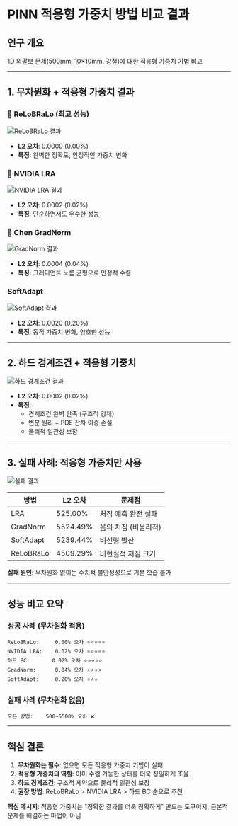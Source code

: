 # PINN 적응형 가중치 방법 비교 결과

## 연구 개요
1D 외팔보 문제(500mm, 10×10mm, 강철)에 대한 적응형 가중치 기법 비교

---

## 1. 무차원화 + 적응형 가중치 결과

### 🥇 ReLoBRaLo (최고 성능)
![ReLoBRaLo 결과](./images/relobralo_result.png)
- **L2 오차**: 0.0000 (0.00%)
- **특징**: 완벽한 정확도, 안정적인 가중치 변화

### 🥈 NVIDIA LRA  
![NVIDIA LRA 결과](./images/nvidia_lra_result.png)
- **L2 오차**: 0.0002 (0.02%)
- **특징**: 단순하면서도 우수한 성능

### 🥉 Chen GradNorm
![GradNorm 결과](./images/gradnorm_result.png)
- **L2 오차**: 0.0004 (0.04%)
- **특징**: 그래디언트 노름 균형으로 안정적 수렴

### SoftAdapt
![SoftAdapt 결과](./images/softadapt_result.png)
- **L2 오차**: 0.0020 (0.20%)
- **특징**: 동적 가중치 변화, 양호한 성능

---

## 2. 하드 경계조건 + 적응형 가중치

![하드 경계조건 결과](./images/hard_bc_result.png)
- **L2 오차**: 0.0002 (0.02%)
- **특징**: 
  - 경계조건 완벽 만족 (구조적 강제)
  - 변분 원리 + PDE 잔차 이중 손실
  - 물리적 일관성 보장

---

## 3. 실패 사례: 적응형 가중치만 사용

![실패 결과](./images/failure_results.png)

| 방법 | L2 오차 | 문제점 |
|------|---------|--------|
| LRA | 525.00% | 처짐 예측 완전 실패 |
| GradNorm | 5524.49% | 음의 처짐 (비물리적) |
| SoftAdapt | 5239.44% | 비선형 발산 |
| ReLoBRaLo | 4509.29% | 비현실적 처짐 크기 |

**실패 원인**: 무차원화 없이는 수치적 불안정성으로 기본 학습 불가

---

## 성능 비교 요약

### 성공 사례 (무차원화 적용)
```
ReLoBRaLo:     0.00% 오차 ⭐⭐⭐⭐⭐
NVIDIA LRA:    0.02% 오차 ⭐⭐⭐⭐⭐  
하드 BC:       0.02% 오차 ⭐⭐⭐⭐⭐
GradNorm:      0.04% 오차 ⭐⭐⭐⭐
SoftAdapt:     0.20% 오차 ⭐⭐⭐
```

### 실패 사례 (무차원화 없음)
```
모든 방법:    500~5500% 오차 ❌
```

---

## 핵심 결론

1. **무차원화는 필수**: 없으면 모든 적응형 가중치 기법이 실패
2. **적응형 가중치의 역할**: 이미 수렴 가능한 상태를 더욱 정밀하게 조율
3. **하드 경계조건**: 구조적 제약으로 물리적 일관성 보장
4. **권장 방법**: ReLoBRaLo > NVIDIA LRA > 하드 BC 순으로 추천

**핵심 메시지**: 적응형 가중치는 "정확한 결과를 더욱 정확하게" 만드는 도구이지, 근본적 문제를 해결하는 마법이 아님